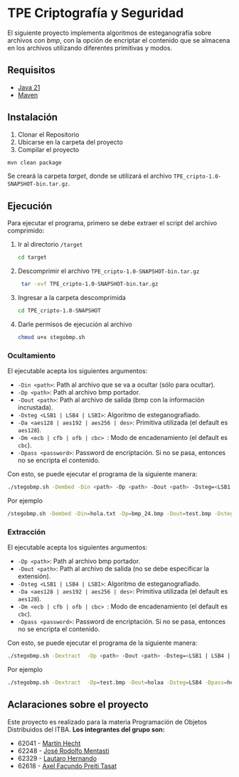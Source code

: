 # TPE Criptografía y Seguridad

El siguiente proyecto implementa algoritmos de esteganografía sobre archivos con _bmp_, con la opción de encriptar el contenido que se almacena en los archivos utilizando diferentes primitivas y modos.


## Requisitos
- [Java 21](https://www.oracle.com/ar/java/technologies/downloads/#java21)
- [Maven](https://maven.apache.org/download.cgi)

## Instalación

1. Clonar el Repositorio
2. Ubicarse en la carpeta del proyecto
3. Compilar el proyecto
```bash 
mvn clean package
```
Se creará la carpeta _target_, donde se utilizará el archivo `TPE_cripto-1.0-SNAPSHOT-bin.tar.gz`.

## Ejecución

Para ejecutar el programa, primero se debe extraer el script del archivo comprimido:

1. Ir al directorio `/target`
    ```bash
    cd target
    ```
2. Descomprimir el archivo `TPE_cripto-1.0-SNAPSHOT-bin.tar.gz`
   ```bash
    tar -xvf TPE_cripto-1.0-SNAPSHOT-bin.tar.gz
    ```
3. Ingresar a la carpeta descomprimida
    ```bash
    cd TPE_cripto-1.0-SNAPSHOT
    ```
4. Darle permisos de ejecución al archivo
    ```bash
    chmod u+x stegobmp.sh
   ```

### Ocultamiento

El ejecutable acepta los siguientes argumentos:
- `-Din <path>`: Path al archivo que se va a ocultar (sólo para ocultar).
- `-Dp <path>`: Path al archivo bmp portador.
- `-Dout <path>`: Path al archivo de salida (bmp con la información incrustada).
- `-Dsteg <LSB1 | LSB4 | LSBI>`: Algoritmo de esteganografiado.
- `-Da <aes128 | aes192 | aes256 | des>`: Primitiva utilizada (el default es `aes128`).
- `-Dm <ecb | cfb | ofb | cbc> `: Modo de encadenamiento (el default es `cbc`).
- `-Dpass <password>`: Password de encriptación. Si no se pasa, entonces no se encripta el contenido.

Con esto, se puede ejecutar el programa de la siguiente manera:
```bash
./stegobmp.sh -Dembed -Din <path> -Dp <path> -Dout <path> -Dsteg=<LSB1 | LSB4 | LSBI> -Dpass=<pass> -Da=<aes128 | aes192 | aes256 | des> -Dm= <ecb | cfb | ofb | cbc>
```
Por ejemplo
```bash
/stegobmp.sh -Dembed -Din=hola.txt -Dp=bmp_24.bmp -Dout=test.bmp -Dsteg=LSB4 -Dpass=hello -Da=aes256 -Dm=ofb
```


### Extracción 

El ejecutable acepta los siguientes argumentos:
- `-Dp <path>`: Path al archivo bmp portador.
- `-Dout <path>`: Path al archivo de salida (no se debe especificar la extensión).
- `-Dsteg <LSB1 | LSB4 | LSBI>`: Algoritmo de esteganografiado.
- `-Da <aes128 | aes192 | aes256 | des>`: Primitiva utilizada (el default es `aes128`).
- `-Dm <ecb | cfb | ofb | cbc> `: Modo de encadenamiento (el default es `cbc`).
- `-Dpass <password>`: Password de encriptación. Si no se pasa, entonces no se encripta el contenido.

Con esto, se puede ejecutar el programa de la siguiente manera:
```bash
./stegobmp.sh -Dextract  -Dp <path> -Dout <path> -Dsteg=<LSB1 | LSB4 | LSBI> -Dpass=<pass> -Da=<aes128 | aes192 | aes256 | des> -Dm= <ecb | cfb | ofb | cbc>
```
Por ejemplo
```bash
./stegobmp.sh -Dextract  -Dp=test.bmp -Dout=holaa -Dsteg=LSB4 -Dpass=hello -Da=aes256 -Dm=ofb
```


## Aclaraciones sobre el proyecto
Este proyecto es realizado para la materia Programación de Objetos Distribuidos del ITBA.
**Los integrantes del grupo son:**
- 62041 - [Martín Hecht](https://github.com/martinhecht01)
- 62248 - [José Rodolfo Mentasti](https://github.com/JoseMenta)
- 62329 - [Lautaro Hernando](https://github.com/laucha12)
- 62618 - [Axel Facundo Preiti Tasat](https://github.com/AxelPreitiT)

